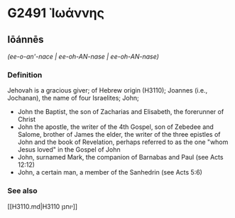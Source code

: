 # G2491 Ἰωάννης

## Iōánnēs

_(ee-o-an'-nace | ee-oh-AN-nase | ee-oh-AN-nase)_

### Definition

Jehovah is a gracious giver; of Hebrew origin (H3110); Joannes (i.e., Jochanan), the name of four Israelites; John; 

- John the Baptist, the son of Zacharias and Elisabeth, the forerunner of Christ
- John the apostle, the writer of the 4th Gospel, son of Zebedee and Salome, brother of James the elder, the writer of the three epistles of John and the book of Revelation, perhaps referred to as the one &quot;whom Jesus loved&quot; in the Gospel of John
- John, surnamed Mark, the companion of Barnabas and Paul (see Acts 12:12)
- John, a certain man, a member of the Sanhedrin (see Acts 5:6)

### See also

[[H3110.md|H3110 יוחנן]]

